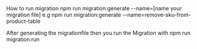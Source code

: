 ##
How to run migration
npm run migration:generate --name=[name your migration file]
e.g
npm run migration:generate --name=remove-sku-from-product-table

After generating the migrationfile then you run the Migration with 
npm run migration:run